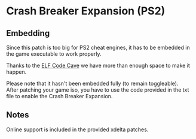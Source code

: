 # Crash Breaker Expansion (PS2)

## Embedding

Since this patch is too big for PS2 cheat engines, it has to be embedded in the game executable to work properly.

Thanks to the [ELF Code Cave](https://github.com/Nahelam/PS2-Game-Mods/tree/main/Burnout%203%20Takedown/ELF%20Code%20Cave) we have more than enough space to make it happen.

Please note that it hasn't been embedded fully (to remain toggleable).\
After patching your game iso, you have to use the code provided in the txt file to enable the Crash Breaker Expansion.

## Notes

Online support is included in the provided xdelta patches.
